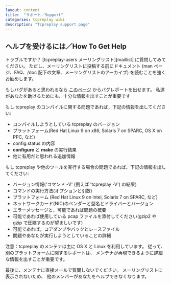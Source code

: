 ```yaml
---
layout: content
title:  "サポート／Support"
categories: tcpreplay wiki
description: "Tcpreplay support page"
---
```


<h2 id="Support">ヘルプを受けるには／How To Get Help</h2>
トラブルですか？ [tcpreplay-users メーリングリスト][maillist] に質問してみてください。
ただし、メーリングリストに投稿する前にドキュメント
(man ページ、FAQ、/doc 配下の文章、メーリングリストのアーカイブ)
を読むことを強くお勧めします。

もしバグがあると思われるなら
[このページ][issues] からバグレポートを出せます。
私達があなたを助けるためにも、十分な情報を出すことが重要です

もし tcpreplay のコンパイルに関する問題であれば，下記の情報を出してください:

* コンパイルしようとしている tcpreplay のバージョン
* プラットフォーム(Red Hat Linux 9 on x86, Solaris 7 on SPARC, OS X on PPC, など)
* config.status の内容
* **configure** と **make** の実行結果
* 他に有用だと思われる追加情報

もし tcpreplay や他のツールを実行する場合の問題であれば、下記の情報を出してください:

* バージョン情報('コマンド -V' (例えば 'tcpreplay -V') の結果)
* コマンドの実行方法(オプションと引数)
* プラットフォーム (Red Hat Linux 9 on Intel, Solaris 7 on SPARC, など)
* ネットワークカード(NIC)のベンダーと型名とドライバーとバージョン
* エラーメッセージと，可能であれば問題の概要
* 可能であれば使用している pcap ファイルを添付してください(gzip2 や gzip で圧縮するのが望ましいです)
* 可能であれば，コアダンプやバックとレースファイル
* 問題やあなたが実行しようとしていることの詳細

注意：tcpreplay のメンテナは主に OS X と Linux を利用しています。
従って、別のプラットフォームに関するレポートは、
メンテナが再現できるように詳細な情報を出すことが重要です。

最後に、メンテナに直接メールで質問しないでください。
メーリングリストに表示されないため、
他のメンバーがあなたをヘルプできなくなります。

[maillist]: maillist.html
[issues]:   https://github.com/appneta/tcpreplay/issues

